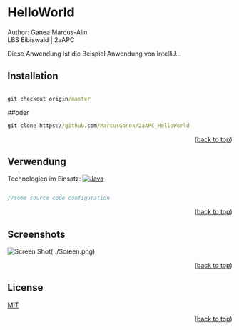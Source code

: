 <a name="readme-top"></a>
# HelloWorld
Author: Ganea Marcus-Alin <br>
LBS Eibiswald | 2aAPC

Diese Anwendung ist die Beispiel Anwendung von IntelliJ...<br>

## Installation

```cmd

git checkout origin/master
```
##oder
```cmd
git clone https://github.com/MarcusGanea/2aAPC_HelloWorld

```
<p align="right">(<a href="#readme-top">back to top</a>)</p>

## Verwendung
Technologien im Einsatz:
[![Java][java.com]][java-url]

```php

//some source code configuration

```
<p align="right">(<a href="#readme-top">back to top</a>)</p>

## Screenshots

![Screen Shot][product-screenshot](../Screen.png)

<p align="right">(<a href="#readme-top">back to top</a>)</p>

## License

[MIT](https://choosealicense.com/licenses/mit/)
<p align="right">(<a href="#readme-top">back to top</a>)</p>

<!-- MARKDOWN LINKS & IMAGES -->
<!-- https://www.markdownguide.org/basic-syntax/#reference-style-links -->
[java.com]: https://img.shields.io/badge/Java-ED8B00?style=for-the-badge&logo=openjdk&logoColor=white
[java-url]: https://www.java.com/de/
[product-screenshot]: images/main.png
